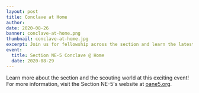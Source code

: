 ```yaml
---
layout: post
title: Conclave at Home
author:
date: 2020-08-26
banner: conclave-at-home.png
thumbnail: conclave-at-home.jpg
excerpt: Join us for fellowship across the section and learn the latest suggestions during these new times.
event:
  title: Section NE-5 Conclave @ Home
  date: 2020-08-29
---
```


Learn more about the section and the scouting world at this exciting event! For more information, visit the Section NE-5's website at [oane5.org](https://sites.google.com/view/oane5/conclave).
